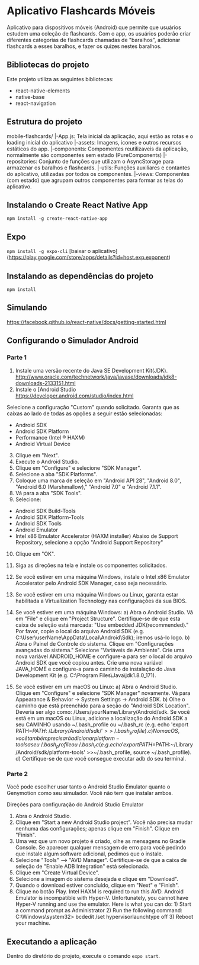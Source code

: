 # Aplicativo Flashcards Móveis

Aplicativo para dispositivos móveis (Android) que permite que usuários estudem uma coleção de flashcards. Com o app, os usuários poderão criar diferentes categorias de flashcards chamadas de "baralhos", adicionar flashcards a esses baralhos, e fazer os quizes nestes baralhos.

## Bibliotecas do projeto
Este projeto utiliza as seguintes bibliotecas:
- react-native-elements
- native-base
- react-navigation


## Estrutura do projeto
mobile-flashcards/
    |-App.js: Tela inicial da aplicação, aqui estão as rotas e o loading inicial do aplicativo
    |-assets: Imagens, icones e outros recursos estáticos do app.
    |-components: Compomentes reutilizaveis da aplicação, normalmente são componentes sem estado (PureComponents)
    |-repositories: Conjunto de funções que utilizam o AsyncStorage para armazenar os baralhos e flashcards.
    |-utils: Funções auxiliares e contantes do aplicativo, utilizadas por todos os componentes.
    |-views: Componentes (com estado) que agrupam outros componentes para formar as telas do aplicativo.


## Instalando o Create React Native App
`npm install -g create-react-native-app`

## Expo
`npm install -g expo-cli`
[baixar o aplicativo] (https://play.google.com/store/apps/details?id=host.exp.exponent)

## Instalando as dependências do projeto
`npm install`

## Simulando 
https://facebook.github.io/react-native/docs/getting-started.html
	
## Configurando o Simulador Android
### Parte 1

1) Instale uma versão recente do Java SE Development Kit(JDK). 
    http://www.oracle.com/technetwork/java/javase/downloads/jdk8-downloads-2133151.html
2) Instale o [Android Studio
    https://developer.android.com/studio/index.html
    
Selecione a configuração "Custom" quando solicitado. Garanta que as caixas ao lado de todas as opções a seguir estão selecionadas:
- Android SDK
- Android SDK Platform
- Performance (Intel ® HAXM)
- Android Virtual Device

3) Clique em "Next".
4) Execute o Android Studio.
5) Clique em "Configure" e selecione "SDK Manager".
6) Selecione a aba "SDK Platforms".
7) Coloque uma marca de seleção em "Android API 28", "Android 8.0", "Android 6.0 (Marshmallow)," "Android 7.0" e "Android 7.1.1".
8) Vá para a aba "SDK Tools".
9) Selecione:
- Android SDK Build-Tools
- Android SDK Platform-Tools
- Android SDK Tools
- Android Emulator
- Intel x86 Emulator Accelerator (HAXM installer)
Abaixo de Support Repository, selecione a opção "Android Support Repository"
10) Clique em "OK".
11) Siga as direções na tela e instale os componentes solicitados.
12) Se você estiver em uma máquina Windows, instale o Intel x86 Emulator Accelerator pelo Android SDK Manager, caso seja necessário.
13) Se você estiver em uma máquina Windows ou Linux, garanta estar habilitada a Virtualization Technology nas configurações da sua BIOS.
14) Se você estiver em uma máquina Windows:
    a) Abra o Android Studio. Vá em "File" e clique em "Project Structure". Certifique-se de que esta caixa de seleção está marcada: "Use embedded JDK(recommended)." Por favor, copie o local do arquivo Android SDK (e.g. C:\User\userName\AppData\Local\Android\Sdk); iremos usá-lo logo.
    b) Abra o Painel de Controle do sistema. Clique em "Configurações avançadas do sistema." Selecione "Variáveis de Ambiente". Crie uma nova variável ANDROID_HOME e configure-a para ser o local do arquivo Android SDK que você copiou antes.
    Crie uma nova variável JAVA_HOME e configure-a para o caminho de instalação do Java Development Kit (e.g. C:\Program Files\Java\jdk1.8.0_171).

15) Se você estiver em um macOS ou Linux:
    a) Abra o Android Studio. Clique em "Configure" e selecione "SDK Manager" novamente. Vá para Appearance & Behavior -> System Settings -> Android SDK.
    b) Olhe o caminho que está preenchido para a seção do "Android SDK Location". Deveria ser algo como: /Users/yourName/Library/Android/sdk. Se você está em um macOS ou Linux, adicione a localização do Android SDK a seu CAMINHO usando ~/.bash_profile ou ~/.bash_rc (e.g. echo 'export PATH=$PATH:~/Library/Android/sdk/'>>~/.bash_profile).
    c) No macOS, você também precisará adicionar platform-tools a seu ~/.bash_profile ou ~/.bash_rc (e.g. echo 'export PATH=$PATH:~/Library/Android/sdk/platform-tools' >>~/.bash_profile, source ~/.bash_profile).
    d) Certifique-se de que você consegue executar adb do seu terminal.
    
### Parte 2
Você pode escolher usar tanto o Android Studio Emulator quanto o Genymotion como seu simulador. Você não tem que instalar ambos.

Direções para configuração do Android Studio Emulator
1) Abra o Android Studio.
2) Clique em "Start a new Android Studio project". Você não precisa mudar nenhuma das configurações; apenas clique em "Finish". Clique em "Finish".
3) Uma vez que um novo projeto é criado, olhe as mensagens no Gradle Console.
    Se aparecer qualquer mensagem de erro para você pedindo que instale algum software adicional, pedimos que o instale.
4) Selecione "Tools" --> "AVD Manager". Certifique-se de que a caixa de seleção de "Enable ADB Integration" está selecionada.
5) Clique em "Create Virtual Device".
6) Selecione a imagem do sistema desejada e clique em "Download".
7) Quando o download estiver concluído, clique em "Next" e "Finish".
8) Clique no botão Play.
    Intel HAXM is required to run this AVD.
    Android Emulator is incompatible with Hyper-V.
        Unfortunately, you cannot have Hyper-V running and use the emulator.
        Here is what you can do:
        1) Start a command prompt as Administrator
        2) Run the following command: C:\Windows\system32> bcdedit /set hypervisorlaunchtype off
        3) Reboot your machine.

## Executando a aplicação
Dentro do diretório do projeto, execute o comando `expo start`.